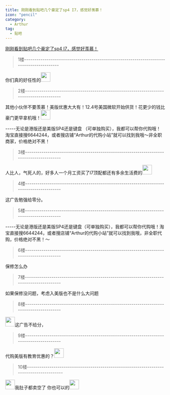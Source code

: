 ```yaml
---
title: 刚刚看到贴吧几个豪定了sp4 I7，感觉好羡慕！
icon: "pencil"
category:
  - Arthur
tag:
  - 贴吧
---
```


[刚刚看到贴吧几个豪定了sp4 I7，感觉好羡慕！](https://tieba.baidu.com/p/4166774600?pid=79230228106&cid=0#79230228106)


>1楼-----------------------------------------------------------------------------------------

你们真的好任性的<img class="BDE_Smiley" pic_type="1" width="30" height="30" src="https://tb2.bdstatic.com/tb/editor/images/face/i_f02.png?t=20140803" >

>2楼-----------------------------------------------------------------------------------------

其他小伙伴不要羡慕！美版优惠大大有！12.4号美国微软开始供货！花更少的钱比豪门更早拿机哦！<img class="BDE_Smiley" pic_type="1" width="30" height="30" src="https://tb2.bdstatic.com/tb/editor/images/face/i_f02.png?t=20140803" >


<span class="edit_font_normal">-----无论是港版还是美版SP4还是键盘 （可单独购买），我都可以帮你代购哦！淘宝直接搜6644244，或者搜店铺“Arthur的代购小站”就可以找到我哦～非全职商家，价格绝对不黑！</span>

>3楼-----------------------------------------------------------------------------------------

人比人，气死人的，好多人一个月工资买了I7顶配都还有多余生活费的<img class="BDE_Smiley" width="30" height="30" changedsize="false" src="https://gsp0.baidu.com/5aAHeD3nKhI2p27j8IqW0jdnxx1xbK/tb/editor/images/client/image_emoticon19.png" >

>4楼-----------------------------------------------------------------------------------------

这广告勉强给零分。

>5楼-----------------------------------------------------------------------------------------

-----无论是港版还是美版SP4还是键盘（可单独购买），我都可以帮你代购哦！淘宝直接搜6644244，或者搜店铺“Arthur的代购小站”就可以找到我哦，非全职代购，价格绝对不黑！～

>6楼-----------------------------------------------------------------------------------------

保修怎么办

>7楼-----------------------------------------------------------------------------------------

如果保修没问题，考虑入美版也不是什么大问题

>8楼-----------------------------------------------------------------------------------------

<img class="BDE_Smiley" pic_type="1" width="30" height="30" src="https://tb2.bdstatic.com/tb/editor/images/face/i_f08.png?t=20140803" >这广告不给分，

>9楼-----------------------------------------------------------------------------------------

代购美版有教育优惠的？<img class="BDE_Smiley" pic_type="1" width="30" height="30" src="https://tb2.bdstatic.com/tb/editor/images/face/i_f21.png?t=20140803" >

>10楼-----------------------------------------------------------------------------------------

<img class="BDE_Smiley" width="30" height="30" changedsize="false" src="https://gsp0.baidu.com/5aAHeD3nKhI2p27j8IqW0jdnxx1xbK/tb/editor/images/client/image_emoticon2.png" >我肚子都卖空了 你也可以的<img class="BDE_Smiley" width="30" height="30" changedsize="false" src="https://gsp0.baidu.com/5aAHeD3nKhI2p27j8IqW0jdnxx1xbK/tb/editor/images/client/image_emoticon25.png" >
